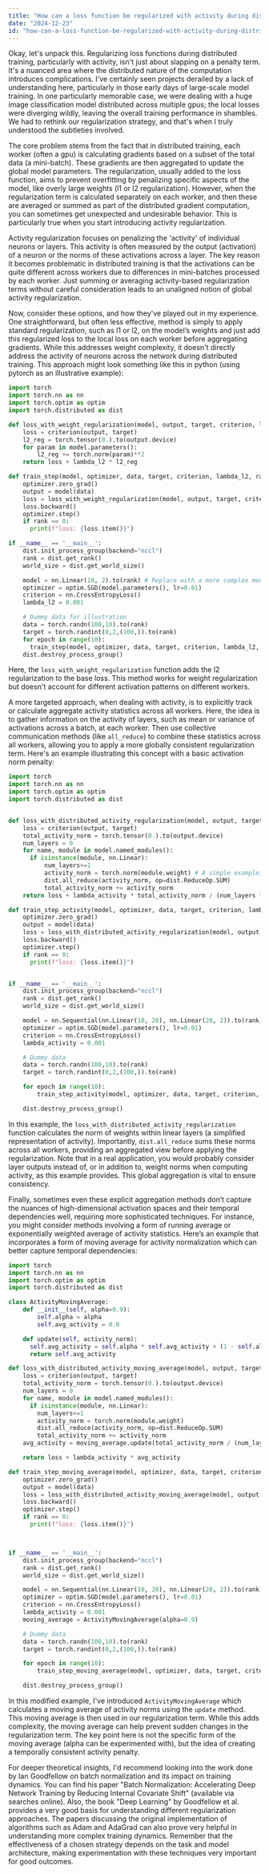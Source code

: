 ```yaml
---
title: "How can a loss function be regularized with activity during distributed training?"
date: "2024-12-23"
id: "how-can-a-loss-function-be-regularized-with-activity-during-distributed-training"
---
```


Okay, let's unpack this. Regularizing loss functions during distributed training, particularly with activity, isn't just about slapping on a penalty term. It's a nuanced area where the distributed nature of the computation introduces complications. I've certainly seen projects derailed by a lack of understanding here, particularly in those early days of large-scale model training. In one particularly memorable case, we were dealing with a huge image classification model distributed across multiple gpus; the local losses were diverging wildly, leaving the overall training performance in shambles. We had to rethink our regularization strategy, and that's when I truly understood the subtleties involved.

The core problem stems from the fact that in distributed training, each worker (often a gpu) is calculating gradients based on a subset of the total data (a mini-batch). These gradients are then aggregated to update the global model parameters. The regularization, usually added to the loss function, aims to prevent overfitting by penalizing specific aspects of the model, like overly large weights (l1 or l2 regularization). However, when the regularization term is calculated separately on each worker, and then these are averaged or summed as part of the distributed gradient computation, you can sometimes get unexpected and undesirable behavior. This is particularly true when you start introducing activity regularization.

Activity regularization focuses on penalizing the 'activity' of individual neurons or layers. This activity is often measured by the output (activation) of a neuron or the norms of these activations across a layer. The key reason it becomes problematic in distributed training is that the activations can be quite different across workers due to differences in mini-batches processed by each worker. Just summing or averaging activity-based regularization terms without careful consideration leads to an unaligned notion of global activity regularization.

Now, consider these options, and how they've played out in my experience. One straightforward, but often less effective, method is simply to apply standard regularization, such as l1 or l2, on the model’s weights and just add this regularized loss to the local loss on each worker before aggregating gradients. While this addresses weight complexity, it doesn't directly address the activity of neurons across the network during distributed training. This approach might look something like this in python (using pytorch as an illustrative example):

```python
import torch
import torch.nn as nn
import torch.optim as optim
import torch.distributed as dist

def loss_with_weight_regularization(model, output, target, criterion, lambda_l2):
    loss = criterion(output, target)
    l2_reg = torch.tensor(0.).to(output.device)
    for param in model.parameters():
        l2_reg += torch.norm(param)**2
    return loss + lambda_l2 * l2_reg

def train_step(model, optimizer, data, target, criterion, lambda_l2, rank):
    optimizer.zero_grad()
    output = model(data)
    loss = loss_with_weight_regularization(model, output, target, criterion, lambda_l2)
    loss.backward()
    optimizer.step()
    if rank == 0:
      print(f"loss: {loss.item()}")

if __name__ == '__main__':
    dist.init_process_group(backend="nccl")
    rank = dist.get_rank()
    world_size = dist.get_world_size()

    model = nn.Linear(10, 2).to(rank) # Replace with a more complex model later
    optimizer = optim.SGD(model.parameters(), lr=0.01)
    criterion = nn.CrossEntropyLoss()
    lambda_l2 = 0.001

    # Dummy data for illustration
    data = torch.randn(100,10).to(rank)
    target = torch.randint(0,2,(100,)).to(rank)
    for epoch in range(10):
      train_step(model, optimizer, data, target, criterion, lambda_l2, rank)
    dist.destroy_process_group()
```

Here, the `loss_with_weight_regularization` function adds the l2 regularization to the base loss. This method works for weight regularization but doesn't account for different activation patterns on different workers.

A more targeted approach, when dealing with activity, is to explicitly track or calculate aggregate activity statistics across all workers. Here, the idea is to gather information on the activity of layers, such as mean or variance of activations across a batch, at each worker. Then use collective communication methods (like `all_reduce`) to combine these statistics across all workers, allowing you to apply a more globally consistent regularization term. Here's an example illustrating this concept with a basic activation norm penalty:

```python
import torch
import torch.nn as nn
import torch.optim as optim
import torch.distributed as dist


def loss_with_distributed_activity_regularization(model, output, target, criterion, lambda_activity):
    loss = criterion(output, target)
    total_activity_norm = torch.tensor(0.).to(output.device)
    num_layers = 0
    for name, module in model.named_modules():
      if isinstance(module, nn.Linear):
          num_layers+=1
          activity_norm = torch.norm(module.weight) # A simple example; replace with activation-based activity norm
          dist.all_reduce(activity_norm, op=dist.ReduceOp.SUM)
          total_activity_norm += activity_norm
    return loss + lambda_activity * total_activity_norm / (num_layers * dist.get_world_size())

def train_step_activity(model, optimizer, data, target, criterion, lambda_activity, rank):
    optimizer.zero_grad()
    output = model(data)
    loss = loss_with_distributed_activity_regularization(model, output, target, criterion, lambda_activity)
    loss.backward()
    optimizer.step()
    if rank == 0:
      print(f"loss: {loss.item()}")


if __name__ == '__main__':
    dist.init_process_group(backend="nccl")
    rank = dist.get_rank()
    world_size = dist.get_world_size()

    model = nn.Sequential(nn.Linear(10, 20), nn.Linear(20, 2)).to(rank) # Example with linear layers
    optimizer = optim.SGD(model.parameters(), lr=0.01)
    criterion = nn.CrossEntropyLoss()
    lambda_activity = 0.001

    # Dummy data
    data = torch.randn(100,10).to(rank)
    target = torch.randint(0,2,(100,)).to(rank)

    for epoch in range(10):
        train_step_activity(model, optimizer, data, target, criterion, lambda_activity, rank)

    dist.destroy_process_group()

```

In this example, the `loss_with_distributed_activity_regularization` function calculates the norm of weights within linear layers (a simplified representation of activity). Importantly, `dist.all_reduce` sums these norms across all workers, providing an aggregated view before applying the regularization. Note that in a real application, you would probably consider layer outputs instead of, or in addition to, weight norms when computing activity, as this example provides. This global aggregation is vital to ensure consistency.

Finally, sometimes even these explicit aggregation methods don’t capture the nuances of high-dimensional activation spaces and their temporal dependencies well, requiring more sophisticated techniques. For instance, you might consider methods involving a form of running average or exponentially weighted average of activity statistics. Here’s an example that incorporates a form of moving average for activity normalization which can better capture temporal dependencies:

```python
import torch
import torch.nn as nn
import torch.optim as optim
import torch.distributed as dist

class ActivityMovingAverage:
    def __init__(self, alpha=0.9):
        self.alpha = alpha
        self.avg_activity = 0.0

    def update(self, activity_norm):
      self.avg_activity = self.alpha * self.avg_activity + (1 - self.alpha) * activity_norm
      return self.avg_activity

def loss_with_distributed_activity_moving_average(model, output, target, criterion, lambda_activity, moving_average):
    loss = criterion(output, target)
    total_activity_norm = torch.tensor(0.).to(output.device)
    num_layers = 0
    for name, module in model.named_modules():
      if isinstance(module, nn.Linear):
        num_layers+=1
        activity_norm = torch.norm(module.weight)
        dist.all_reduce(activity_norm, op=dist.ReduceOp.SUM)
        total_activity_norm += activity_norm
    avg_activity = moving_average.update(total_activity_norm / (num_layers * dist.get_world_size()))

    return loss + lambda_activity * avg_activity

def train_step_moving_average(model, optimizer, data, target, criterion, lambda_activity, rank, moving_average):
    optimizer.zero_grad()
    output = model(data)
    loss = loss_with_distributed_activity_moving_average(model, output, target, criterion, lambda_activity, moving_average)
    loss.backward()
    optimizer.step()
    if rank == 0:
      print(f"loss: {loss.item()}")



if __name__ == '__main__':
    dist.init_process_group(backend="nccl")
    rank = dist.get_rank()
    world_size = dist.get_world_size()

    model = nn.Sequential(nn.Linear(10, 20), nn.Linear(20, 2)).to(rank) # Example with linear layers
    optimizer = optim.SGD(model.parameters(), lr=0.01)
    criterion = nn.CrossEntropyLoss()
    lambda_activity = 0.001
    moving_average = ActivityMovingAverage(alpha=0.9)

    # Dummy data
    data = torch.randn(100,10).to(rank)
    target = torch.randint(0,2,(100,)).to(rank)

    for epoch in range(10):
        train_step_moving_average(model, optimizer, data, target, criterion, lambda_activity, rank, moving_average)

    dist.destroy_process_group()
```

In this modified example, I've introduced `ActivityMovingAverage` which calculates a moving average of activity norms using the `update` method. This moving average is then used in our regularization term. While this adds complexity, the moving average can help prevent sudden changes in the regularization term. The key point here is not the specific form of the moving average (alpha can be experimented with), but the idea of creating a temporally consistent activity penalty.

For deeper theoretical insights, I'd recommend looking into the work done by Ian Goodfellow on batch normalization and its impact on training dynamics. You can find his paper "Batch Normalization: Accelerating Deep Network Training by Reducing Internal Covariate Shift" (available via searches online). Also, the book "Deep Learning" by Goodfellow et al. provides a very good basis for understanding different regularization approaches. The papers discussing the original implementation of algorithms such as Adam and AdaGrad can also prove very helpful in understanding more complex training dynamics. Remember that the effectiveness of a chosen strategy depends on the task and model architecture, making experimentation with these techniques very important for good outcomes.
